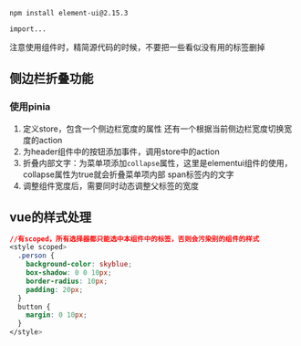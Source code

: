 `npm install element-ui@2.15.3`

```vue
import...
```



注意使用组件时，精简源代码的时候，不要把一些看似没有用的标签删掉



## 侧边栏折叠功能

### 使用pinia

1. 定义store，包含一个侧边栏宽度的属性
    还有一个根据当前侧边栏宽度切换宽度的action
2. 为header组件中的按钮添加事件，调用store中的action
3.  折叠内部文字：为菜单项添加`collapse`属性，这里是elementui组件的使用，collapse属性为true就会折叠菜单项内部 span标签内的文字
4. 调整组件宽度后，需要同时动态调整父标签的宽度





## vue的样式处理

```css
//有scoped，所有选择器都只能选中本组件中的标签，否则会污染别的组件的样式
<style scoped>
  .person {
    background-color: skyblue;
    box-shadow: 0 0 10px;
    border-radius: 10px;
    padding: 20px;
  }
  button {
    margin: 0 10px;
  }
</style>
```

